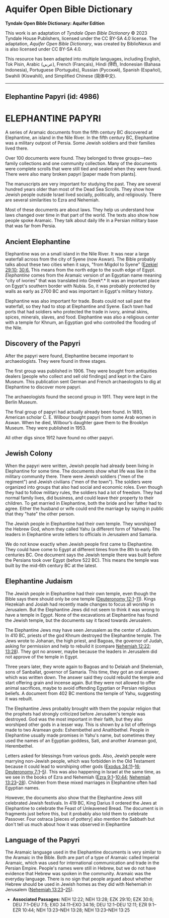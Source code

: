 # Aquifer Open Bible Dictionary

**Tyndale Open Bible Dictionary: Aquifer Edition**

This work is an adaptation of *Tyndale Open Bible Dictionary* © 2023 Tyndale House Publishers, licensed under the CC BY\-SA 4\.0 license. The adaptation, *Aquifer Open Bible Dictionary*, was created by BiblioNexus and is also licensed under CC BY\-SA 4\.0\.

This resource has been adapted into multiple languages, including English, Tok Pisin, Arabic (عربي), French (Français), Hindi (हिंदी), Indonesian (Bahasa Indonesia), Portuguese (Português), Russian (Русский), Spanish (Español), Swahili (Kiswahili), and Simplified Chinese (简体中文).



--------------------------------

## Elephantine Papyri (id: 4986)

ELEPHANTINE PAPYRI
==================

A series of Aramaic documents from the fifth century BC discovered at Elephantine, an island in the Nile River. In the fifth century BC, Elephantine was a military outpost of Persia. Some Jewish soldiers and their families lived there. 

Over 100 documents were found. They belonged to three groups—two family collections and one community collection. Many of the documents were complete scrolls that were still tied and sealed when they were found. There were also many broken papyri \[paper made from plants].

The manuscripts are very important for studying the past. They are several hundred years older than most of the Dead Sea Scrolls. They show how Jewish people outside Israel lived socially, politically, and religiously. There are several similarities to Ezra and Nehemiah.

Most of these documents are about laws. They help us understand how laws changed over time in that part of the world. The texts also show how people spoke Aramaic. They talk about daily life in a Persian military base that was far from Persia.

Ancient Elephantine
-------------------

Elephantine was on a small island in the Nile River. It was near a large waterfall across from the city of Syene (now Aswan). The Bible probably talks about these two cities when it says, "from Migdol to Syene" ([Ezekiel 29:10](https://ref.ly/Ezek29:10); [30:6\.](https://ref.ly/Ezek30:6) This means from the north edge to the south edge of Egypt. *Elephantine* comes from the Aramaic version of an Egyptian name meaning "city of ivories" that was translated into Greek*.* It was an important place on Egypt's southern border with Nubia. So, it was probably protected by walls as early as 2700 BC and was important in Egypt's military history.

Elephantine was also important for trade. Boats could not sail past the waterfall, so they had to stop at Elephantine and Syene. Each town had ports that had soldiers who protected the trade in ivory, animal skins, spices, minerals, slaves, and food. Elephantine was also a religious center with a temple for Khnum, an Egyptian god who controlled the flooding of the Nile.

Discovery of the Papyri
-----------------------

After the papyri were found, Elephantine became important to archaeologists. They were found in three stages. 

The first group was published in 1906\. They were bought from antiquities dealers \[people who collect and sell old findings] and kept in the Cairo Museum. This publication sent German and French archaeologists to dig at Elephantine to discover more papyri. 

The archaeologists found the second group in 1911\. They were kept in the Berlin Museum. 

The final group of papyri had actually already been found. In 1893, American scholar C. E. Wilbour bought papyri from some Arab women in Aswan. When he died, Wilbour’s daughter gave them to the Brooklyn Museum. They were published in 1953\. 

All other digs since 1912 have found no other papyri.

Jewish Colony
-------------

When the papyri were written, Jewish people had already been living in Elephantine for some time. The documents show what life was like in the military community there. There were Jewish soldiers ("men of the regiment") and Jewish civilians ("men of the town"). The soldiers were organized into groups that also had social and economic roles. Even though they had to follow military rules, the soldiers had a lot of freedom. They had normal family lives, did business, and could leave their property to their children. To get married in Elephantine, both the bride and her father had to agree. Either the husband or wife could end the marriage by saying in public that they "hate" the other person.

The Jewish people in Elephantine had their own temple. They worshiped the Hebrew God, whom they called Yahu (a different form of Yahweh). The leaders in Elephantine wrote letters to officials in Jerusalem and Samaria.

We do not know exactly when Jewish people first came to Elephantine. They could have come to Egypt at different times from the 8th to early 6th centuries BC. One document says the Jewish temple there was built before the Persians took over Egypt (before 522 BC). This means the temple was built by the mid\-6th century BC at the latest.

Elephantine Judaism
-------------------

The Jewish people in Elephantine had their own temple, even though the Bible says there should only be one temple ([Deuteronomy 12:1](https://ref.ly/Deut12:1-Deut12:11)–[11](https://ref.ly/Deut12:1-Deut12:11)). Kings Hezekiah and Josiah had recently made changes to focus all worship in Jerusalem. But the Elephantine Jews did not seem to think it was wrong to have a temple in Egypt. None of the excavations at Elephantine has found the Jewish temple, but the documents say it faced towards Jerusalem.

The Elephantine Jews may have seen Jerusalem as the center of Judaism. In 410 BC, priests of the god Khnum destroyed the Elephantine temple. The Jews wrote to Johanan, the high priest, and Bagoas, the governor of Judah, asking for permission and help to rebuild it (compare [Nehemiah 12:22](https://ref.ly/Neh12:22); [13:28](https://ref.ly/Neh13:28)). They got no answer, maybe because the leaders in Jerusalem did not approve of the temple in Egypt. 

Three years later, they wrote again to Bagoas and to Delaiah and Shelemiah, sons of Sanballat, governor of Samaria. This time, they got an oral answer, which was written down. The answer said they could rebuild the temple and start offering grain and incense again. But they were not allowed to offer animal sacrifices, maybe to avoid offending Egyptian or Persian religious beliefs. A document from 402 BC mentions the temple of Yahu, suggesting it was rebuilt.

The Elephantine Jews probably brought with them the popular religion that the prophets had strongly criticized before Jerusalem's temple was destroyed. God was the most important in their faith, but they also worshiped other gods in a lesser way. This is shown by a list of offerings made to two Aramean gods: Eshembethel and Anathbethel. People in Elephantine usually made promises in Yahu's name, but sometimes they used the names of an Egyptian goddess, Sati, and another Aramean god, Herembethel. 

Letters asked for blessings from various gods. Also, Jewish people were marrying non\-Jewish people, which was forbidden in the Old Testament because it could lead to worshiping other gods ([Exodus 34:11](https://ref.ly/Exod34:11-Exod34:16)–[16](https://ref.ly/Exod34:11-Exod34:16); [Deuteronomy 7:1](https://ref.ly/Deut7:1-Deut7:5)–[5](https://ref.ly/Deut7:1-Deut7:5)). This was also happening in Israel at the same time, as we see in the books of Ezra and Nehemiah ([Ezra 9:1](https://ref.ly/Ezra9:1-Ezra10:44)–[10:44](https://ref.ly/Ezra9:1-Ezra10:44); [Nehemiah 13:23](https://ref.ly/Neh13:23-Neh13:28)–[28](https://ref.ly/Neh13:23-Neh13:28)). Children from these mixed marriages in Elephantine often had Egyptian names.

However, the documents also show that the Elephantine Jews still celebrated Jewish festivals. In 419 BC, King Darius II ordered the Jews at Elephantine to celebrate the Feast of Unleavened Bread. The document is in fragments just before this, but it probably also told them to celebrate Passover. Four ostraca \[pieces of pottery] also mention the Sabbath but don't tell us much about how it was observed in Elephantine

Language of the Papyri
----------------------

The Aramaic language used in the Elephantine documents is very similar to the Aramaic in the Bible. Both are part of a type of Aramaic called Imperial Aramaic, which was used for international communication and trade in the Persian Empire. People's names were still in Hebrew, but we do not have evidence that Hebrew was spoken in the community. Aramaic was the everyday language. There is no sign that people argued about whether Hebrew should be used in Jewish homes as they did with Nehemiah in Jerusalem ([Nehemiah 13:23](https://ref.ly/Neh13:23-Neh13:25)–[25](https://ref.ly/Neh13:23-Neh13:25)).

* **Associated Passages:** NEH 12:22; NEH 13:28; EZK 29:10; EZK 30:6; DEU 7:1–DEU 7:5; EXO 34:11–EXO 34:16; DEU 12:1–DEU 12:11; EZR 9:1–EZR 10:44; NEH 13:23–NEH 13:28; NEH 13:23–NEH 13:25

